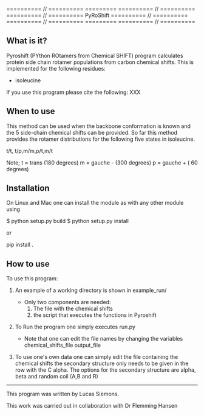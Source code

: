 

  ========== // ========== ========= ========== // ==========
  ========== // ========== PyRoShift ========== // ==========
  ========== // ========== ========= ========== // ==========


  What is it?
  -----------

  Pyroshift (PYthon ROtamers from Chemical SHIFT) program
  calculates protein side chain rotamer populations from carbon
  chemical shifts. This is implemented for the following residues:

  - isoleucine

   If you use this program please cite the following:
   XXX


  When to use
  -----------

  This method can be used when the backbone conformation
  is known and the 5 side-chain chemical shifts can be provided.
  So far this method provides the rotamer distributions for the following
  five states in isoleucine.

  t/t, t/p,m/m,p/t,m/t

  Note;
  t = trans     (180 degrees)
  m = gauche -  (300 degrees)
  p = gauche +  ( 60 degrees)

  Installation
  ------------

  On Linux and Mac one can install the module as with any other module using

  $ python setup.py build
  $ python setup.py install

  or

  pip install .


  How to use
  -----------

  To use this program:

  1)  An example of a working directory is shown in example_run/
        - Only two components are needed:
            1) The file with the chemical shifts
            2) the script that executes the functions in Pyroshift

  2) To Run the program one simply executes run.py
        - Note that one can edit the file names by changing the variables
            chemical_shifts_file
            output_file

  3) To use one's own data one can simply edit the file containing the chemical shifts
     the secondary structure only needs to be given in the row with the C alpha.
     The options for the secondary structure are alpha, beta and random coil (A,B and R)

  -----------------
  This program was written by Lucas Siemons.

  This work was carried out in collaboration with
  Dr Flemming Hansen